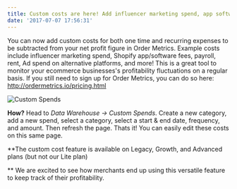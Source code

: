 ```yaml
---
title: Custom costs are here! Add influencer marketing spend, app software fees, and more
date: '2017-07-07 17:56:31'
---
```


You can now add custom costs for both one time and recurring expenses to be subtracted from your net profit figure in Order Metrics. Example costs include influencer marketing spend, Shopify app/software fees, payroll, rent, Ad spend on alternative platforms, and more! This is a great tool to monitor your ecommerce businesses's profitability fluctuations on a regular basis. If you still need to sign up for Order Metrics, you can do so here: <a href="http://ordermetrics.io/pricing.html">http://ordermetrics.io/pricing.html</a>

<img class="aligncenter wp-image-184 size-full" src="/images/Customspends_MAC_1600X900.png" alt="Custom Spends" />

<strong>How?</strong> Head to <em>Data Warehouse -&gt; Custom Spends</em>. Create a new category, add a new spend, select a category, select a start &amp; end date, frequency, and amount. Then refresh the page. Thats it! You can easily edit these costs on this same page.

**The custom cost feature is available on Legacy, Growth, and Advanced plans (but not our Lite plan)


** We are excited to see how merchants end up using this versatile feature to keep track of their profitability.
